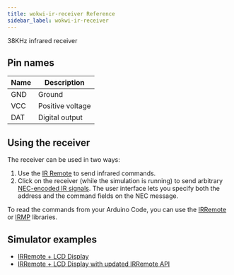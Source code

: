 ```yaml
---
title: wokwi-ir-receiver Reference
sidebar_label: wokwi-ir-receiver
---
```


38KHz infrared receiver

<wokwi-ir-receiver />

## Pin names

| Name | Description      |
| ---- | ---------------- |
| GND  | Ground           |
| VCC  | Positive voltage |
| DAT  | Digital output   |

## Using the receiver

The receiver can be used in two ways:

1. Use the [IR Remote](wokwi-ir-remote) to send infrared commands.
2. Click on the receiver (while the simulation is running) to send arbitrary [NEC-encoded IR signals](https://exploreembedded.com/wiki/NEC_IR_Remote_Control_Interface_with_8051#NEC_Protocol). The user interface lets you specify both the address and the command fields on the NEC message.

To read the commands from your Arduino Code, you can use the [IRRemote](https://github.com/Arduino-IRremote/Arduino-IRremote) or [IRMP](https://github.com/ukw100/IRMP) libraries.

## Simulator examples

- [IRRemote + LCD Display](https://wokwi.com/projects/298934082074575369)
- [IRRemote + LCD Display with updated IRRemote API](https://wokwi.com/projects/408236279940409345)
